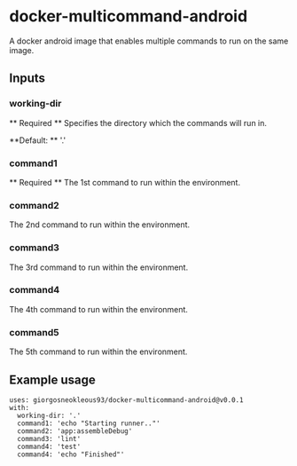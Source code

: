 # docker-multicommand-android
A docker android image that enables multiple commands to run on the same image.

## Inputs

### working-dir
** Required **
Specifies the directory which the commands will run in.

**Default: ** '.'

### command1
** Required **
The 1st command to run within the environment.

### command2
The 2nd command to run within the environment.

### command3
The 3rd command to run within the environment.

### command4
The 4th command to run within the environment.

### command5
The 5th command to run within the environment.

## Example usage

```
uses: giorgosneokleous93/docker-multicommand-android@v0.0.1
with:
  working-dir: '.'
  command1: 'echo "Starting runner.."'
  command2: 'app:assembleDebug'
  command3: 'lint'
  command4: 'test'
  command4: 'echo "Finished"'
```
